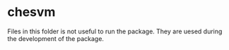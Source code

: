 # chesvm

Files in this folder is not useful to run the package.
They are uesed during the development of the package.
